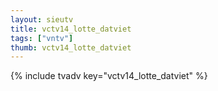 ```yaml
--- 
layout: sieutv
title: vctv14_lotte_datviet
tags: ["vntv"]
thumb: vctv14_lotte_datviet
---
```

{% include tvadv key="vctv14_lotte_datviet" %}
